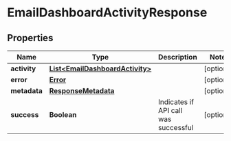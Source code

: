
# EmailDashboardActivityResponse

## Properties
Name | Type | Description | Notes
------------ | ------------- | ------------- | -------------
**activity** | [**List&lt;EmailDashboardActivity&gt;**](EmailDashboardActivity.md) |  |  [optional]
**error** | [**Error**](Error.md) |  |  [optional]
**metadata** | [**ResponseMetadata**](ResponseMetadata.md) |  |  [optional]
**success** | **Boolean** | Indicates if API call was successful |  [optional]



